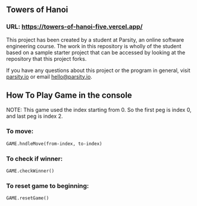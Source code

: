 ## Towers of Hanoi

### URL: https://towers-of-hanoi-five.vercel.app/

This project has been created by a student at Parsity, an online software engineering course. The work in this repository is wholly of the student based on a sample starter project that can be accessed by looking at the repository that this project forks.

If you have any questions about this project or the program in general, visit [parsity.io](https://parsity.io/) or email hello@parsity.io.

## How To Play Game in the console

NOTE: This game used the index starting from 0. So the first peg is index 0, and last peg is index 2.

### To move:

`GAME.hndleMove(from-index, to-index)`

### To check if winner:

`GAME.checkWinner()`

### To reset game to beginning:

`GAME.resetGame()`

